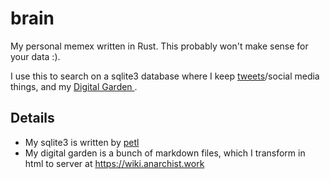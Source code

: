 # brain
My personal memex written in Rust. This probably won't make sense for your data :).

I use this to search on a sqlite3 database where I keep [tweets](https://www.twitter.com/elias_era)/social media things, and my [Digital Garden ](https://wiki.anarchist.work).

## Details
- My sqlite3 is written by [petl](https://www.github.com/era/petl)
- My digital garden is a bunch of markdown files, which I transform in html to server at https://wiki.anarchist.work
